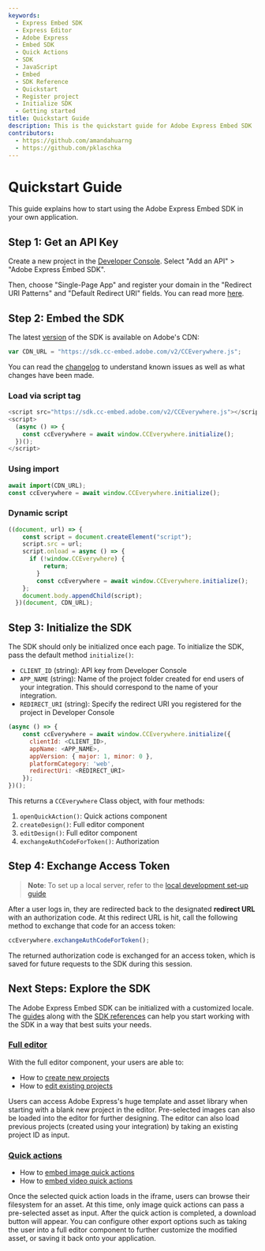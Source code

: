 ```yaml
---
keywords:
  - Express Embed SDK
  - Express Editor
  - Adobe Express
  - Embed SDK
  - Quick Actions
  - SDK
  - JavaScript
  - Embed
  - SDK Reference
  - Quickstart
  - Register project
  - Initialize SDK
  - Getting started
title: Quickstart Guide
description: This is the quickstart guide for Adobe Express Embed SDK
contributors:
  - https://github.com/amandahuarng
  - https://github.com/pklaschka
---
```


# Quickstart Guide

This guide explains how to start using the Adobe Express Embed SDK in your own application.

## Step 1: Get an API Key

Create a new project in the [Developer Console](https://developer.adobe.com/console). Select "Add an API" > "Adobe Express Embed SDK".

Then, choose "Single-Page App" and register your domain in the "Redirect URI Patterns" and "Default Redirect URI" fields. You can read more [here](../guides/authorization/index.md).

## Step 2: Embed the SDK

The latest [version](https://sdk.cc-embed.adobe.com/v2/version.json) of the SDK is available on Adobe's CDN:

```js
var CDN_URL = "https://sdk.cc-embed.adobe.com/v2/CCEverywhere.js";
```

You can read the [changelog](/src/pages/guides/changelog/index.md) to understand known issues as well as what changes have been made.

### Load via script tag

```js
<script src="https://sdk.cc-embed.adobe.com/v2/CCEverywhere.js"></script>
<script>
  (async () => {
    const ccEverywhere = await window.CCEverywhere.initialize();
  })();
</script>
```

### Using import

```js
await import(CDN_URL);
const ccEverywhere = await window.CCEverywhere.initialize();
```

### Dynamic script

```js
((document, url) => {
    const script = document.createElement("script");
    script.src = url;
    script.onload = async () => {
      if (!window.CCEverywhere) {
          return;
        }
        const ccEverywhere = await window.CCEverywhere.initialize();
    };
    document.body.appendChild(script);
  })(document, CDN_URL);
```

## Step 3: Initialize the SDK

The SDK should only be initialized once each page. To initialize the SDK, pass the default method `initialize()`:

* `CLIENT_ID` (string): API key from Developer Console
* `APP_NAME` (string): Name of the project folder created for end users of your integration. This should correspond to the name of your integration.
* `REDIRECT_URI` (string): Specify the redirect URI you registered for the project in Developer Console

```js
(async () => {
    const ccEverywhere = await window.CCEverywhere.initialize({
      clientId: <CLIENT_ID>,
      appName: <APP_NAME>, 
      appVersion: { major: 1, minor: 0 },
      platformCategory: 'web',
      redirectUri: <REDIRECT_URI>
    });
})();
```

This returns a `CCEverywhere` Class object, with four methods:

1. `openQuickAction()`: Quick actions component
2. `createDesign()`: Full editor component
3. `editDesign()`: Full editor component
4. `exchangeAuthCodeForToken()`: Authorization

## Step 4: Exchange Access Token

> **Note**: To set up a local server, refer to the [local development set-up guide](./local/index.md)

After a user logs in, they are redirected back to the designated **redirect URL** with an authorization code. At this redirect URL is hit, call the following method to exchange that code for an access token:

```js
ccEverywhere.exchangeAuthCodeForToken();
```

The returned authorization code is exchanged for an access token, which is saved for future requests to the SDK during this session.

## Next Steps: Explore the SDK

The Adobe Express Embed SDK can be initialized with a customized locale. The [guides](../../guides/index.md) along with the [SDK references](../../reference/index.md) can help you start working with the SDK in a way that best suits your needs.

### [Full editor](../guides/full_editor/index.md)

With the full editor component, your users are able to:

* How to [create new projects](../guides/full_editor/create_project/)
* How to [edit existing projects](../guides/full_editor/edit_project/)

Users can access Adobe Express's huge template and asset library when starting with a blank new project in the editor. Pre-selected images can also be loaded into the editor for further designing. The editor can also load previous projects (created using your integration) by taking an existing project ID as input.

### [Quick actions](../guides/quick_actions/index.md)

* How to [embed image quick actions](../guides/quick_actions/image/)
* How to [embed video quick actions](../guides/quick_actions/video/)

Once the selected quick action loads in the iframe, users can browse their filesystem for an asset. At this time, only image quick actions can pass a pre-selected asset as input. After the quick action is completed, a download button will appear. You can configure other export options such as taking the user into a full editor component to further customize the modified asset, or saving it back onto your application.
